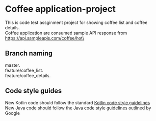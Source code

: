 # Coffee application-project
This is code test assginment project for showing coffee list and coffee details.\
Coffee application are consumed sample API response from https://api.sampleapis.com/coffee/hot\

## Branch naming
master.\
feature/coffee_list.\
feature/coffee_details.

## Code style guides
New Kotlin code should follow the standard [Kotlin code style guidelines](https://kotlinlang.org/docs/coding-conventions.html) \
New Java code should follow the [Java code style guidelines](https://google.github.io/styleguide/javaguide.html) outlined by Google
